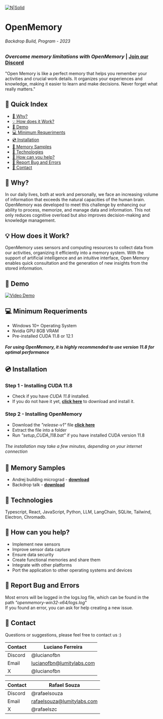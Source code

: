 [![N|Solid](https://i.imgur.com/AJI1boN.png)](https://www.lumitylabs.com)
# OpenMemory
###### Backdrop Build, Program - 2023  
### _Overcome memory limitations with OpenMemory_  |  [ Join our Discord](https://discord.gg/mQVY6vVj93)
"Open Memory is like a perfect memory that helps you remember your activities and crucial work details. It organizes your experiences and knowledge, making it easier to learn and make decisions. Never forget what really matters."

## 📖 Quick Index
- [🔎 Why?](#-why)
- [💡 How does it Work?](#-how-does-it-work)
- [🎥 Demo](#-demo)
- [💻 Minimum Requeriments](#-minimum-requeriments)
- [💿 Installation](#-installation)
- [🧠 Memory Samples](#-memory-samples)
- [🔧 Technologies](#-technologies)
- [🚀 How can you help?](#-how-can-you-help)
- [🐞 Report Bug and Errors](#-report-bug-and-errors)
- [📧 Contact](#-contact)
 
## 🔎 Why? 
In our daily lives, both at work and personally, we face an increasing volume of information that exceeds the natural capacities of the human brain. OpenMemory was developed to meet this challenge by enhancing our ability to process, memorize, and manage data and information. This not only reduces cognitive overload but also improves decision-making and knowledge management.

## 💡 How does it Work?  
OpenMemory uses sensors and computing resources to collect data from our activities, organizing it efficiently into a memory system. With the support of artificial intelligence and an intuitive interface, Open Memory enables quick consultation and the generation of new insights from the stored information.

## 🎥 Demo
[![Video Demo](https://imgur.com/asUg6QI.png)](https://www.youtube.com/watch?v=gflTpuVK_80)

## 💻 Minimum Requeriments
- Windows 10+ Operating System
- Nvidia GPU 8GB VRAM
- Pre-installed CUDA 11.8 or 12.1
###### **For using OpenMemory, it is highly recommended to use version 11.8 for optimal performance**

## 💿 Installation
### **Step 1 - Installing CUDA 11.8**  
- Check if you have _CUDA 11.8_ installed.  
- If you do not have it yet, **[click here](https://developer.nvidia.com/cuda-11-8-0-download-archive?target_os=Windows)** to download and install it.

### **Step 2 - Installing OpenMemory**  
- Download the _"release-v1"_ file **[click here](https://github.com/lumitylabs/OpenMemory/releases/download/v1.0.0/release-v1.zip)**  
- Extract the file into a folder  
- Run _"setup_CUDA_118.bat"_ if you have installed CUDA version 11.8    
###### The installation may take a few minutes, depending on your internet connection  

## 🧠 Memory Samples
- Andrej building micrograd - **[download](https://github.com/lumitylabs/OpenMemory/releases/download/v1.0.0/memory_andrej.zip)**
- Backdrop talk - **[download](https://github.com/lumitylabs/OpenMemory/releases/download/v1.0.0/memory_backdrop.zip)**

## 🔧 Technologies
Typescript, React, JavaScript, Python, LLM, LangChain, SQLite, Tailwind, Electron, Chromadb.

## 🚀 How can you help?
- Implement new sensors
- Improve sensor data capture
- Ensure data security
- Create functional memories and share them
- Integrate with other platforms
- Port the application to other operating systems and devices

## 🐞 Report Bug and Errors
Most errors will be logged in the logs.log file, which can be found in the path _"openmemory-win32-x64/logs.log_"  
If you found an error, you can ask for help creating a new issue.

## 📧 Contact
Questions or suggestions, please feel free to contact us :)  

| Contact | Luciano Ferreira |
| ------ | ------ |
| Discord | @lucianofbn |
| Email | lucianofbn@lumitylabs.com |
| X | @lucianofbn |

| Contact | Rafael Souza | 
| ------ | ------ |
| Discord | @rafaelsouza |
| Email | rafaelsouza@lumitylabs.com |
| X | @rafaelszc |
